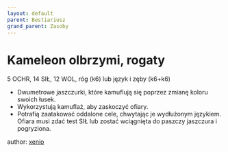 ```yaml
---
layout: default
parent: Bestiariusz
grand_parent: Zasoby
---
```


# Kameleon olbrzymi, rogaty

5 OCHR, 14 SIŁ, 12 WOL, róg (k6) lub język i zęby (k6+k6)

- Dwumetrowe jaszczurki, które kamuflują się poprzez zmianę koloru swoich łusek.
- Wykorzystują kamuflaż, aby zaskoczyć ofiary.
- Potrafią zaatakować oddalone cele, chwytając je wydłużonym językiem. Ofiara musi zdać test SIŁ lub zostać wciągnięta do paszczy jaszczura i pogryziona.

author: [xenio](https://xenioinabottle.blogspot.com)
